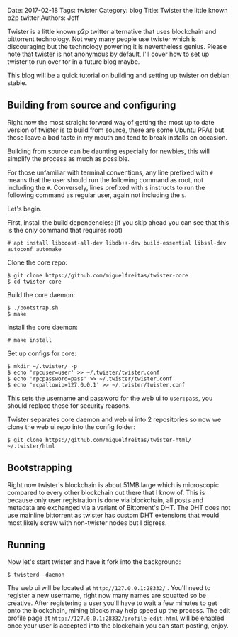 Date: 2017-02-18
Tags: twister
Category: blog
Title: Twister the little known p2p twitter
Authors: Jeff

Twister is a little known p2p twitter alternative that uses blockchain and bittorrent technology. Not very many people use twister which is discouraging but the technology powering it is nevertheless genius. Please note that twister is not anonymous by default, I'll cover how to set up twister to run over tor in a future blog maybe.

This blog will be a quick tutorial on building and setting up twister on debian stable.

## Building from source and configuring

Right now the most straight forward way of getting the most up to date version of twister is to build from source, there are some Ubuntu PPAs but those leave a bad taste in my mouth and tend to break installs on occasion.

Building from source can be daunting especially for newbies, this will simplify the process as much as possible.

For those unfamiliar with terminal conventions, any line prefixed with `#` means that the user should run the following command as root, not including the `#`. Conversely, lines prefixed with `$` instructs to run the following command as regular user, again not including the `$`.

Let's begin.

First, install the build dependencies: (if you skip ahead you can see that this is the only command that requires root)

    # apt install libboost-all-dev libdb++-dev build-essential libssl-dev autoconf automake

Clone the core repo:

    $ git clone https://github.com/miguelfreitas/twister-core
    $ cd twister-core

Build the core daemon:

    $ ./bootstrap.sh
    $ make

Install the core daemon:

    # make install

Set up configs for core:

    $ mkdir ~/.twister/ -p
    $ echo 'rpcuser=user' >> ~/.twister/twister.conf
    $ echo 'rpcpassword=pass' >> ~/.twister/twister.conf
    $ echo 'rcpallowip=127.0.0.1' >> ~/.twister/twister.conf

This sets the username and password for the web ui to `user:pass`, you should replace these for security reasons.

Twister separates core daemon and web ui into 2 repositories so now we clone the web ui repo into the config folder:

    $ git clone https://github.com/miguelfreitas/twister-html/ ~/.twister/html

## Bootstrapping

Right now twister's blockchain is about 51MB large which is microscopic compared to every other blockchain out there that I know of. This is because only user registration is done via blockchain, all posts and metadata are exchanged via a variant of Bittorrent's DHT. The DHT does not use mainline bittorrent as twister has custom DHT extensions that would most likely screw with non-twister nodes but I digress.

## Running

Now let's start twister and have it fork into the background:

    $ twisterd -daemon

The web ui will be located at `http://127.0.0.1:28332/` . You'll need to register a new username, right now many names are squatted so be creative. After registering a user you'll have to wait a few minutes to get onto the blockchain, mining blocks may help speed up the process. The edit profile page at `http://127.0.0.1:28332/profile-edit.html` will be enabled once your user is accepted into the blockchain you can start posting, enjoy.
